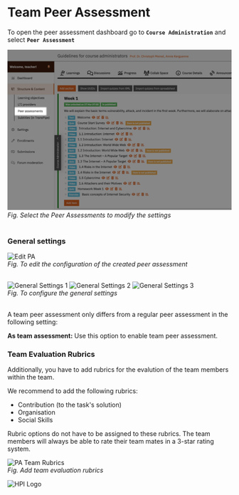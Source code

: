 # Team Peer Assessment  

To open the peer assessment dashboard go to **`Course Administration`** and select **`Peer Assessment`**  

![PA](../../../img/course_admin_items/peer-assessments.jpg)
*Fig. Select the Peer Assessments to modify the settings*  
<br>  

### General settings  

![Edit PA](../../../img/courseadministration/peer_assessment/pa_edit_settings.png)  
*Fig. To edit the configuration of the created peer assessment*  
<br>

![General Settings 1](../../../img/courseadministration/peer_assessment/pa_general_settings_1.png)
![General Settings 2](../../../img/courseadministration/peer_assessment/pa_general_settings_2.png)
![General Settings 3](../../../img/courseadministration/peer_assessment/pa_general_settings_3.png)  
*Fig. To configure the general settings*  
<br>

A team peer assessment only differs from a regular peer assessment in the following setting:

**As team assessment:**  Use this option to enable team peer assessment.  


### Team Evaluation Rubrics  
Additionally, you have to add rubrics for the evalution of the team members within the team.

We recommend to add the following rubrics:
- Contribution (to the task's solution)
- Organisation
- Social Skills

Rubric options do not have to be assigned to these rubrics. 
The team members will always be able to rate their team mates in a 3-star rating system.

![PA Team Rubrics](../../../img/courseadministration/peer_assessment/pa_team_rubric.png)  
*Fig. Add team evaluation rubrics*  

![HPI Logo](../../../img/HPI_Logo.png)

